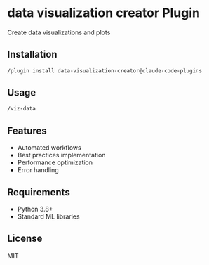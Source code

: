 # data visualization creator Plugin

Create data visualizations and plots

## Installation

```bash
/plugin install data-visualization-creator@claude-code-plugins
```

## Usage

```bash
/viz-data
```

## Features

- Automated workflows
- Best practices implementation
- Performance optimization
- Error handling

## Requirements

- Python 3.8+
- Standard ML libraries

## License

MIT
